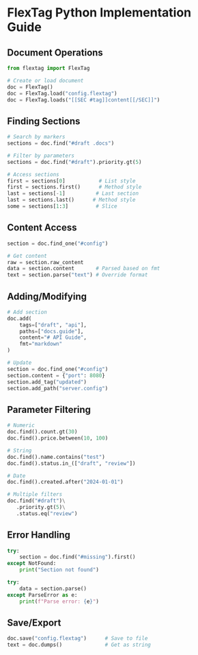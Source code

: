 # FlexTag Python Implementation Guide

## Document Operations
```python
from flextag import FlexTag

# Create or load document
doc = FlexTag()
doc = FlexTag.load("config.flextag")
doc = FlexTag.loads("[[SEC #tag]]content[[/SEC]]")
```

## Finding Sections
```python
# Search by markers
sections = doc.find("#draft .docs")

# Filter by parameters
sections = doc.find("#draft").priority.gt(5)

# Access sections
first = sections[0]           # List style
first = sections.first()      # Method style
last = sections[-1]          # Last section
last = sections.last()      # Method style
some = sections[1:3]         # Slice
```

## Content Access
```python
section = doc.find_one("#config")

# Get content
raw = section.raw_content
data = section.content       # Parsed based on fmt
text = section.parse("text") # Override format
```

## Adding/Modifying
```python
# Add section
doc.add(
    tags=["draft", "api"],
    paths=["docs.guide"],
    content="# API Guide",
    fmt="markdown"
)

# Update
section = doc.find_one("#config")
section.content = {"port": 8080}
section.add_tag("updated")
section.add_path("server.config")
```

## Parameter Filtering
```python
# Numeric
doc.find().count.gt(30)
doc.find().price.between(10, 100)

# String
doc.find().name.contains("test")
doc.find().status.in_(["draft", "review"])

# Date
doc.find().created.after("2024-01-01")

# Multiple filters
doc.find("#draft")\
   .priority.gt(5)\
   .status.eq("review")
```

## Error Handling
```python
try:
    section = doc.find("#missing").first()
except NotFound:
    print("Section not found")

try:
    data = section.parse()
except ParseError as e:
    print(f"Parse error: {e}")
```

## Save/Export
```python
doc.save("config.flextag")      # Save to file
text = doc.dumps()              # Get as string
```